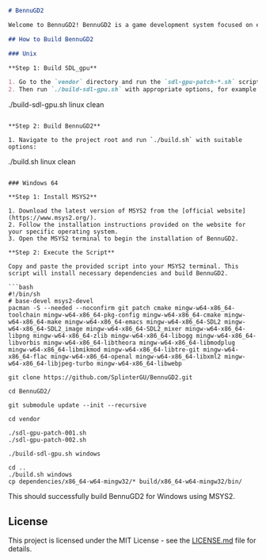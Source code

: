```markdown
# BennuGD2

Welcome to BennuGD2! BennuGD2 is a game development system focused on ease of use and portability.

## How to Build BennuGD2

### Unix

**Step 1: Build SDL_gpu**

1. Go to the `vendor` directory and run the `sdl-gpu-patch-*.sh` scripts.
2. Then run `./build-sdl-gpu.sh` with appropriate options, for example:
   ```
   ./build-sdl-gpu.sh linux clean
   ```

**Step 2: Build BennuGD2**

1. Navigate to the project root and run `./build.sh` with suitable options:
   ```
   ./build.sh linux clean
   ```

### Windows 64

**Step 1: Install MSYS2**

1. Download the latest version of MSYS2 from the [official website](https://www.msys2.org/).
2. Follow the installation instructions provided on the website for your specific operating system.
3. Open the MSYS2 terminal to begin the installation of BennuGD2.

**Step 2: Execute the Script**

Copy and paste the provided script into your MSYS2 terminal. This script will install necessary dependencies and build BennuGD2.

```bash
#!/bin/sh
# base-devel msys2-devel
pacman -S --needed --noconfirm git patch cmake mingw-w64-x86_64-toolchain mingw-w64-x86_64-pkg-config mingw-w64-x86_64-cmake mingw-w64-x86_64-make mingw-w64-x86_64-emacs mingw-w64-x86_64-SDL2 mingw-w64-x86_64-SDL2_image mingw-w64-x86_64-SDL2_mixer mingw-w64-x86_64-libpng mingw-w64-x86_64-zlib mingw-w64-x86_64-libogg mingw-w64-x86_64-libvorbis mingw-w64-x86_64-libtheora mingw-w64-x86_64-libmodplug mingw-w64-x86_64-libmikmod mingw-w64-x86_64-libtre-git mingw-w64-x86_64-flac mingw-w64-x86_64-openal mingw-w64-x86_64-libxml2 mingw-w64-x86_64-libjpeg-turbo mingw-w64-x86_64-libwebp

git clone https://github.com/SplinterGU/BennuGD2.git

cd BennuGD2/

git submodule update --init --recursive

cd vendor

./sdl-gpu-patch-001.sh
./sdl-gpu-patch-002.sh

./build-sdl-gpu.sh windows

cd ..
./build.sh windows
cp dependencies/x86_64-w64-mingw32/* build/x86_64-w64-mingw32/bin/
```

This should successfully build BennuGD2 for Windows using MSYS2.

## License

This project is licensed under the MIT License - see the [LICENSE.md](LICENSE.md) file for details.
```
